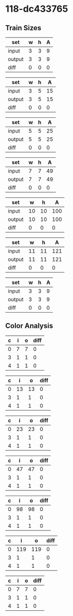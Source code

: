 # 118-dc433765
## Train Sizes

|set|w|h|A|
|---|---|---|---|
|input|3|3|9|
|output|3|3|9|
|diff|0|0|0|


|set|w|h|A|
|---|---|---|---|
|input|3|5|15|
|output|3|5|15|
|diff|0|0|0|


|set|w|h|A|
|---|---|---|---|
|input|5|5|25|
|output|5|5|25|
|diff|0|0|0|


|set|w|h|A|
|---|---|---|---|
|input|7|7|49|
|output|7|7|49|
|diff|0|0|0|


|set|w|h|A|
|---|---|---|---|
|input|10|10|100|
|output|10|10|100|
|diff|0|0|0|


|set|w|h|A|
|---|---|---|---|
|input|11|11|121|
|output|11|11|121|
|diff|0|0|0|


|set|w|h|A|
|---|---|---|---|
|input|3|3|9|
|output|3|3|9|
|diff|0|0|0|


## Color Analysis

|c|i|o|diff|
|---|---|---|---|
|0|7|7|0|
|3|1|1|0|
|4|1|1|0|


|c|i|o|diff|
|---|---|---|---|
|0|13|13|0|
|3|1|1|0|
|4|1|1|0|


|c|i|o|diff|
|---|---|---|---|
|0|23|23|0|
|3|1|1|0|
|4|1|1|0|


|c|i|o|diff|
|---|---|---|---|
|0|47|47|0|
|3|1|1|0|
|4|1|1|0|


|c|i|o|diff|
|---|---|---|---|
|0|98|98|0|
|3|1|1|0|
|4|1|1|0|


|c|i|o|diff|
|---|---|---|---|
|0|119|119|0|
|3|1|1|0|
|4|1|1|0|


|c|i|o|diff|
|---|---|---|---|
|0|7|7|0|
|3|1|1|0|
|4|1|1|0|

